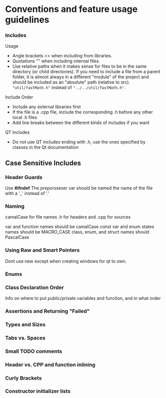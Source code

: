 # Conventions and feature usage guidelines

### Includes
Usage
- Angle brackets <> when including from libraries.
- Quotations "" when including internal files.
- Use relative paths when it makes sense for files to be in the same directory (or child directories). If you need to include a file from a parent folder, it is almost always in a different "module" of the project and should be included as an "absolute" path (relative to src). `"util/fastMath.h"` instead of `"../../util/fastMath.h"`.

Include Order
- Include any external libraries first
- If the file is a .cpp file, include the corresponding .h before any other local .h files
- Add line breaks between the different kinds of includes if you want

QT Includes
- Do not use QT includes ending with .h, use the ones specified by classes in the Qt documentation

Case Sensitive Includes
- 

### Header Guards

Use **#ifndef**
The preporsseser var should be named the name of the file with a '_' instead of '.'

### Naming

camalCase for file names
.h for headers and .cpp for sources

var and function names should be camalCase
const var and enum states names should be MACRO_CASE
class, enum, and struct names should PascalCase

### Using Raw and Smart Pointers

Dont use new except when creating windows for qt to own.



### Enums

### Class Declaration Order
Info on where to put public/private variables and function, and in what order

### Assertions and Returning "Failed"

### Types and Sizes

### Tabs vs. Spaces

### Small TODO comments

### Header vs. CPP and function inlining

### Curly Brackets

### Constructor initializer lists
